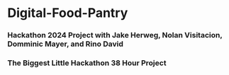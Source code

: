 # Digital-Food-Pantry
### Hackathon 2024 Project with Jake Herweg, Nolan Visitacion, Domminic Mayer, and Rino David
### The Biggest Little Hackathon 38 Hour Project
